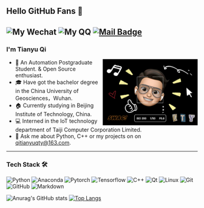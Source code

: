 ## Hello GitHub Fans 👋

![My Wechat](https://img.shields.io/badge/WeChat-Qitianyujqk-red?style=flat&logo=WeChat)
![My QQ](https://img.shields.io/badge/QQ-1124351512-red?style=flat&logo=TencentQQ&logoColor=lightgrey)
[![Mail Badge](https://img.shields.io/badge/Mail-qitianyuqty@163.com-red?style=flat&logo=Minutemailer&logoColor=white&link=mailto:qitianyuqty@163.com)](mailto:qitianyuqty@163.com)
---

### I'm Tianyu Qi
<img align="right" src="https://github.com/QiTianyu-0403/QiTianyu-0403/blob/main/1.jpeg" width="250"/>

- 💁 An Automation Postgraduate Student. & Open Source enthusiast.
- 🎓 Have got the bachelor degree in the China University of Geosciences，Wuhan.
- 🏠 Currently studying in Beijing Institute of Technology, China.
- 💻 Interned in the IoT technology department of Taiji Computer Corporation Limited.
- 📝 Ask me about Python, C++ or my projects on on [qitianyuqty@163.com](mailto:qitianyuqty@163.com).
---

### Tech Stack 🛠

![Python](https://img.shields.io/badge/-Python-333333?style=flat&logo=Python)
![Anaconda](https://img.shields.io/badge/-Anaconda-333333?style=flat&logo=Anaconda)
![Pytorch](https://img.shields.io/badge/-Pytorch-333333?style=flat&logo=Pytorch)
![Tensorflow](https://img.shields.io/badge/-Tensorflow-333333?style=flat&logo=Tensorflow)
![C++](https://img.shields.io/badge/-C++-333333?style=flat&logo=cplusplus&logocolor=00599C)
![Qt](https://img.shields.io/badge/-Qt-333333?style=flat&logo=Qt)
![Linux](https://img.shields.io/badge/-Linux-333333?style=flat&logo=Linux&logoColor=FCC624)
![Git](https://img.shields.io/badge/-Git-333333?style=flat&logo=git)
![GitHub](https://img.shields.io/badge/-GitHub-333333?style=flat&logo=github)
![Markdown](https://img.shields.io/badge/-Markdown-333333?style=flat&logo=markdown)

![Anurag's GitHub stats](https://github-readme-stats.vercel.app/api?username=QiTianyu-0403&show_icons=true&theme=radical)
[![Top Langs](https://github-readme-stats.vercel.app/api/top-langs/?username=QiTianyu-0403)](https://github.com/anuraghazra/github-readme-stats)
<!--
**QiTianyu-0403/QiTianyu-0403** is a ✨ _special_ ✨ repository because its `README.md` (this file) appears on your GitHub profile.

Here are some ideas to get you started:

- 🔭 I’m currently working on ...
- 🌱 I’m currently learning ...
- 👯 I’m looking to collaborate on ...
- 🤔 I’m looking for help with ...
- 💬 Ask me about ...
- 📫 How to reach me: ...
- 😄 Pronouns: ...
- ⚡ Fun fact: ...
-->
